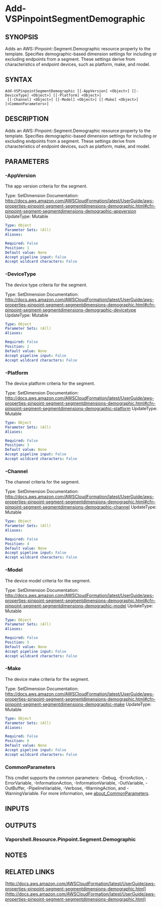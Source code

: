 # Add-VSPinpointSegmentDemographic

## SYNOPSIS
Adds an AWS::Pinpoint::Segment.Demographic resource property to the template.
Specifies demographic-based dimension settings for including or excluding endpoints from a segment.
These settings derive from characteristics of endpoint devices, such as platform, make, and model.

## SYNTAX

```
Add-VSPinpointSegmentDemographic [[-AppVersion] <Object>] [[-DeviceType] <Object>] [[-Platform] <Object>]
 [[-Channel] <Object>] [[-Model] <Object>] [[-Make] <Object>] [<CommonParameters>]
```

## DESCRIPTION
Adds an AWS::Pinpoint::Segment.Demographic resource property to the template.
Specifies demographic-based dimension settings for including or excluding endpoints from a segment.
These settings derive from characteristics of endpoint devices, such as platform, make, and model.

## PARAMETERS

### -AppVersion
The app version criteria for the segment.

Type: SetDimension
Documentation: http://docs.aws.amazon.com/AWSCloudFormation/latest/UserGuide/aws-properties-pinpoint-segment-segmentdimensions-demographic.html#cfn-pinpoint-segment-segmentdimensions-demographic-appversion
UpdateType: Mutable

```yaml
Type: Object
Parameter Sets: (All)
Aliases:

Required: False
Position: 1
Default value: None
Accept pipeline input: False
Accept wildcard characters: False
```

### -DeviceType
The device type criteria for the segment.

Type: SetDimension
Documentation: http://docs.aws.amazon.com/AWSCloudFormation/latest/UserGuide/aws-properties-pinpoint-segment-segmentdimensions-demographic.html#cfn-pinpoint-segment-segmentdimensions-demographic-devicetype
UpdateType: Mutable

```yaml
Type: Object
Parameter Sets: (All)
Aliases:

Required: False
Position: 2
Default value: None
Accept pipeline input: False
Accept wildcard characters: False
```

### -Platform
The device platform criteria for the segment.

Type: SetDimension
Documentation: http://docs.aws.amazon.com/AWSCloudFormation/latest/UserGuide/aws-properties-pinpoint-segment-segmentdimensions-demographic.html#cfn-pinpoint-segment-segmentdimensions-demographic-platform
UpdateType: Mutable

```yaml
Type: Object
Parameter Sets: (All)
Aliases:

Required: False
Position: 3
Default value: None
Accept pipeline input: False
Accept wildcard characters: False
```

### -Channel
The channel criteria for the segment.

Type: SetDimension
Documentation: http://docs.aws.amazon.com/AWSCloudFormation/latest/UserGuide/aws-properties-pinpoint-segment-segmentdimensions-demographic.html#cfn-pinpoint-segment-segmentdimensions-demographic-channel
UpdateType: Mutable

```yaml
Type: Object
Parameter Sets: (All)
Aliases:

Required: False
Position: 4
Default value: None
Accept pipeline input: False
Accept wildcard characters: False
```

### -Model
The device model criteria for the segment.

Type: SetDimension
Documentation: http://docs.aws.amazon.com/AWSCloudFormation/latest/UserGuide/aws-properties-pinpoint-segment-segmentdimensions-demographic.html#cfn-pinpoint-segment-segmentdimensions-demographic-model
UpdateType: Mutable

```yaml
Type: Object
Parameter Sets: (All)
Aliases:

Required: False
Position: 5
Default value: None
Accept pipeline input: False
Accept wildcard characters: False
```

### -Make
The device make criteria for the segment.

Type: SetDimension
Documentation: http://docs.aws.amazon.com/AWSCloudFormation/latest/UserGuide/aws-properties-pinpoint-segment-segmentdimensions-demographic.html#cfn-pinpoint-segment-segmentdimensions-demographic-make
UpdateType: Mutable

```yaml
Type: Object
Parameter Sets: (All)
Aliases:

Required: False
Position: 6
Default value: None
Accept pipeline input: False
Accept wildcard characters: False
```

### CommonParameters
This cmdlet supports the common parameters: -Debug, -ErrorAction, -ErrorVariable, -InformationAction, -InformationVariable, -OutVariable, -OutBuffer, -PipelineVariable, -Verbose, -WarningAction, and -WarningVariable. For more information, see [about_CommonParameters](http://go.microsoft.com/fwlink/?LinkID=113216).

## INPUTS

## OUTPUTS

### Vaporshell.Resource.Pinpoint.Segment.Demographic
## NOTES

## RELATED LINKS

[http://docs.aws.amazon.com/AWSCloudFormation/latest/UserGuide/aws-properties-pinpoint-segment-segmentdimensions-demographic.html](http://docs.aws.amazon.com/AWSCloudFormation/latest/UserGuide/aws-properties-pinpoint-segment-segmentdimensions-demographic.html)

